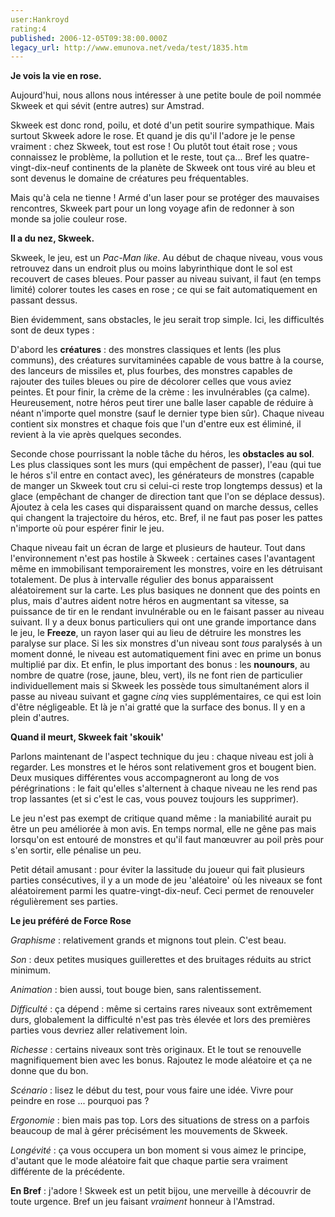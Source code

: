 ```yaml
---
user:Hankroyd
rating:4
published: 2006-12-05T09:38:00.000Z
legacy_url: http://www.emunova.net/veda/test/1835.htm
---
```

**Je vois la vie en rose.**  

  

Aujourd'hui, nous allons nous intéresser à une petite boule de poil nommée Skweek et qui sévit (entre autres) sur Amstrad.  

  

Skweek est donc rond, poilu, et doté d'un petit sourire sympathique. Mais surtout Skweek adore le rose. Et quand je dis qu'il l'adore je le pense vraiment : chez Skweek, tout est rose ! Ou plutôt tout était rose ; vous connaissez le problème, la pollution et le reste, tout ça... Bref les quatre-vingt-dix-neuf continents de la planète de Skweek ont tous viré au bleu et sont devenus le domaine de créatures peu fréquentables.  

  

Mais qu'à cela ne tienne ! Armé d'un laser pour se protéger des mauvaises rencontres, Skweek part pour un long voyage afin de redonner à son monde sa jolie couleur rose.  

  

  

**Il a du nez, Skweek.**  

  

Skweek, le jeu, est un _Pac-Man like_. Au début de chaque niveau, vous vous retrouvez dans un endroit plus ou moins labyrinthique dont le sol est recouvert de cases bleues. Pour passer au niveau suivant, il faut (en temps limité) colorer toutes les cases en rose ; ce qui se fait automatiquement en passant dessus.  

  

Bien évidemment, sans obstacles, le jeu serait trop simple. Ici, les difficultés sont de deux types :  

D'abord les **créatures** : des monstres classiques et lents (les plus communs), des créatures survitaminées capable de vous battre à la course, des lanceurs de missiles et, plus fourbes, des monstres capables de rajouter des tuiles bleues ou pire de décolorer celles que vous aviez peintes. Et pour finir, la crème de la crème : les invulnérables (ça calme). Heureusement, notre héros peut tirer une balle laser capable de réduire à néant n'importe quel monstre (sauf le dernier type bien sûr). Chaque niveau contient six monstres et chaque fois que l'un d'entre eux est éliminé, il revient à la vie après quelques secondes.  

  

Seconde chose pourrissant la noble tâche du héros, les **obstacles au sol**. Les plus classiques sont les murs (qui empêchent de passer), l'eau (qui tue le héros s'il entre en contact avec), les générateurs de monstres (capable de manger un Skweek tout cru si celui-ci reste trop longtemps dessus) et la glace (empêchant de changer de direction tant que l'on se déplace dessus). Ajoutez à cela les cases qui disparaissent quand on marche dessus, celles qui changent la trajectoire du héros, etc. Bref, il ne faut pas poser les pattes n'importe où pour espérer finir le jeu.  

  

Chaque niveau fait un écran de large et plusieurs de hauteur. Tout dans l'environnement n'est pas hostile à Skweek : certaines cases l'avantagent même en immobilisant temporairement les monstres, voire en les détruisant totalement. De plus à intervalle régulier des bonus apparaissent aléatoirement sur la carte. Les plus basiques ne donnent que des points en plus, mais d'autres aident notre héros en augmentant sa vitesse, sa puissance de tir en le rendant invulnérable ou en le faisant passer au niveau suivant. Il y a deux bonus particuliers qui ont une grande importance dans le jeu, le **Freeze**, un rayon laser qui au lieu de détruire les monstres les paralyse sur place. Si les six monstres d'un niveau sont _tous_ paralysés à un moment donné, le niveau est automatiquement fini avec en prime un bonus multiplié par dix. Et enfin, le plus important des bonus : les **nounours**, au nombre de quatre (rose, jaune, bleu, vert), ils ne font rien de particulier individuellement mais si Skweek les possède tous simultanément alors il passe au niveau suivant et gagne _cinq_ vies supplémentaires, ce qui est loin d'être négligeable. Et là je n'ai gratté que la surface des bonus. Il y en a plein d'autres.  

  

  

**Quand il meurt, Skweek fait 'skouik'**  

  

Parlons maintenant de l'aspect technique du jeu : chaque niveau est joli à regarder. Les monstres et le héros sont relativement gros et bougent bien. Deux musiques différentes vous accompagneront au long de vos pérégrinations : le fait qu'elles s'alternent à chaque niveau ne les rend pas trop lassantes (et si c'est le cas, vous pouvez toujours les supprimer).  

Le jeu n'est pas exempt de critique quand même : la maniabilité aurait pu être un peu améliorée à mon avis. En temps normal, elle ne gêne pas mais lorsqu'on est entouré de monstres et qu'il faut manœuvrer au poil près pour s'en sortir, elle pénalise un peu.  

  

Petit détail amusant : pour éviter la lassitude du joueur qui fait plusieurs parties consécutives, il y a un mode de jeu 'aléatoire' où les niveaux se font aléatoirement parmi les quatre-vingt-dix-neuf. Ceci permet de renouveler régulièrement ses parties.  

  

  

**Le jeu préféré de Force Rose**  

  

_Graphisme_ : relativement grands et mignons tout plein. C'est beau.  

  

_Son_ : deux petites musiques guillerettes et des bruitages réduits au strict minimum.  

  

_Animation_ : bien aussi, tout bouge bien, sans ralentissement.  

  

_Difficulté_ : ça dépend : même si certains rares niveaux sont extrêmement durs, globalement la difficulté n'est pas très élevée et lors des premières parties vous devriez aller relativement loin.  

  

_Richesse_ : certains niveaux sont très originaux. Et le tout se renouvelle magnifiquement bien avec les bonus. Rajoutez le mode aléatoire et ça ne donne que du bon.  

  

_Scénario_ : lisez le début du test, pour vous faire une idée. Vivre pour peindre en rose ... pourquoi pas ?  

  

_Ergonomie_ : bien mais pas top. Lors des situations de stress on a parfois beaucoup de mal à gérer précisément les mouvements de Skweek.  

  

_Longévité_ : ça vous occupera un bon moment si vous aimez le principe, d'autant que le mode aléatoire fait que chaque partie sera vraiment différente de la précédente.  

  

**En Bref** : j'adore ! Skweek est un petit bijou, une merveille à découvrir de toute urgence. Bref un jeu faisant _vraiment_ honneur à l'Amstrad.